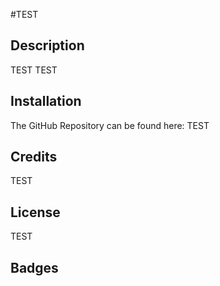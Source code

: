 #TEST

## Description
TEST
TEST
    
## Installation
The GitHub Repository can be found here: TEST

## Credits
TEST

## License
TEST

## Badges